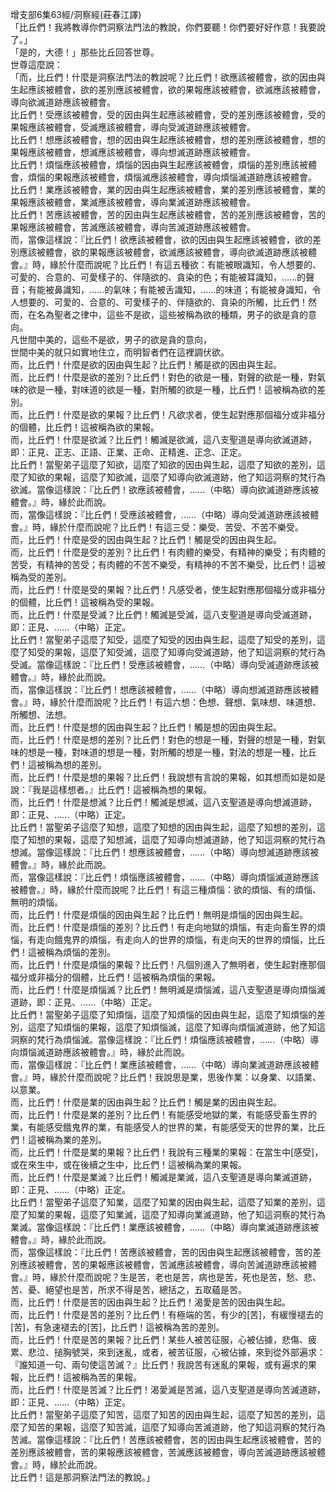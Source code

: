 增支部6集63經/洞察經(莊春江譯)  
「比丘們！我將教導你們洞察法門法的教說，你們要聽！你們要好好作意！我要說了。」  
「是的，大德！」那些比丘回答世尊。  
世尊這麼說：  
「而，比丘們！什麼是洞察法門法的教說呢？比丘們！欲應該被體會，欲的因由與生起應該被體會，欲的差別應該被體會，欲的果報應該被體會，欲滅應該被體會，導向欲滅道跡應該被體會。  
比丘們！受應該被體會，受的因由與生起應該被體會，受的差別應該被體會，受的果報應該被體會，受滅應該被體會，導向受滅道跡應該被體會。  
比丘們！想應該被體會，想的因由與生起應該被體會，想的差別應該被體會，想的果報應該被體會，想滅應該被體會，導向想滅道跡應該被體會。  
比丘們！煩惱應該被體會，煩惱的因由與生起應該被體會，煩惱的差別應該被體會，煩惱的果報應該被體會，煩惱滅應該被體會，導向煩惱滅道跡應該被體會。  
比丘們！業應該被體會，業的因由與生起應該被體會，業的差別應該被體會，業的果報應該被體會，業滅應該被體會，導向業滅道跡應該被體會。  
比丘們！苦應該被體會，苦的因由與生起應該被體會，苦的差別應該被體會，苦的果報應該被體會，苦滅應該被體會，導向苦滅道跡應該被體會。  
而，當像這樣說：『比丘們！欲應該被體會，欲的因由與生起應該被體會，欲的差別應該被體會，欲的果報應該被體會，欲滅應該被體會，導向欲滅道跡應該被體會。』時，緣於什麼而說呢？比丘們！有這五種欲：有能被眼識知，令人想要的、可愛的、合意的、可愛樣子的、伴隨欲的、貪染的色；有能被耳識知，……的聲音；有能被鼻識知，……的氣味；有能被舌識知，……的味道；有能被身識知，令人想要的、可愛的、合意的、可愛樣子的、伴隨欲的、貪染的所觸，比丘們！然而，在名為聖者之律中，這些不是欲，這些被稱為欲的種類，男子的欲是貪的意向。  
凡世間中美的，這些不是欲，男子的欲是貪的意向，  
世間中美的就只如實地住立，而明智者們在這裡調伏欲。  
而，比丘們！什麼是欲的因由與生起？比丘們！觸是欲的因由與生起。  
而，比丘們！什麼是欲的差別？比丘們！對色的欲是一種，對聲的欲是一種，對氣味的欲是一種，對味道的欲是一種，對所觸的欲是一種，比丘們！這被稱為欲的差別。  
而，比丘們！什麼是欲的果報？比丘們！凡欲求者，使生起對應那個福分或非福分的個體，比丘們！這被稱為欲的果報。  
而，比丘們！什麼是欲滅？比丘們！觸滅是欲滅，這八支聖道是導向欲滅道跡，即：正見、正志、正語、正業、正命、正精進、正念、正定。  
比丘們！當聖弟子這麼了知欲，這麼了知欲的因由與生起，這麼了知欲的差別，這麼了知欲的果報，這麼了知欲滅，這麼了知導向欲滅道跡，他了知這洞察的梵行為欲滅。當像這樣說：『比丘們！欲應該被體會，……（中略）導向欲滅道跡應該被體會。』時，緣於此而說。  
而，當像這樣說：『比丘們！受應該被體會，……（中略）導向受滅道跡應該被體會。』時，緣於什麼而說呢？比丘們！有這三受：樂受、苦受、不苦不樂受。  
而，比丘們！什麼是受的因由與生起？比丘們！觸是受的因由與生起。  
而，比丘們！什麼是受的差別？比丘們！有肉體的樂受，有精神的樂受；有肉體的苦受，有精神的苦受；有肉體的不苦不樂受，有精神的不苦不樂受，比丘們！這被稱為受的差別。  
而，比丘們！什麼是受的果報？比丘們！凡感受者，使生起對應那個福分或非福分的個體，比丘們！這被稱為受的果報。  
而，比丘們！什麼是受滅？比丘們！觸滅是受滅，這八支聖道是導向受滅道跡，即：正見、……（中略）正定。  
比丘們！當聖弟子這麼了知受，這麼了知受的因由與生起，這麼了知受的差別，這麼了知受的果報，這麼了知受滅，這麼了知導向受滅道跡，他了知這洞察的梵行為受滅。當像這樣說：『比丘們！受應該被體會，……（中略）導向受滅道跡應該被體會。』時，緣於此而說。  
而，當像這樣說：『比丘們！想應該被體會，……（中略）導向想滅道跡應該被體會。』時，緣於什麼而說呢？比丘們！有這六想：色想、聲想、氣味想、味道想、所觸想、法想。  
而，比丘們！什麼是想的因由與生起？比丘們！觸是想的因由與生起。  
而，比丘們！什麼是想的差別？比丘們！對色的想是一種，對聲的想是一種，對氣味的想是一種，對味道的想是一種，對所觸的想是一種，對法的想是一種，比丘們！這被稱為想的差別。  
而，比丘們！什麼是想的果報？比丘們！我說想有言說的果報，如其想而如是如是說：『我是這樣想者。』比丘們！這被稱為想的果報。  
而，比丘們！什麼是想滅？比丘們！觸滅是想滅，這八支聖道是導向想滅道跡，即：正見、……（中略）正定。  
比丘們！當聖弟子這麼了知想，這麼了知想的因由與生起，這麼了知想的差別，這麼了知想的果報，這麼了知想滅，這麼了知導向想滅道跡，他了知這洞察的梵行為想滅。當像這樣說：『比丘們！想應該被體會，……（中略）導向想滅道跡應該被體會。』時，緣於此而說。  
而，當像這樣說：『比丘們！煩惱應該被體會，……（中略）導向煩惱滅道跡應該被體會。』時，緣於什麼而說呢？比丘們！有這三種煩惱：欲的煩惱、有的煩惱、無明的煩惱。  
而，比丘們！什麼是煩惱的因由與生起？比丘們！無明是煩惱的因由與生起。  
而，比丘們！什麼是煩惱的差別？比丘們！有走向地獄的煩惱，有走向畜生界的煩惱，有走向餓鬼界的煩惱，有走向人的世界的煩惱，有走向天的世界的煩惱，比丘們！這被稱為煩惱的差別。  
而，比丘們！什麼是煩惱的果報？比丘們！凡個別進入了無明者，使生起對應那個福分或非福分的個體，比丘們！這被稱為煩惱的果報。  
而，比丘們！什麼是煩惱滅？比丘們！無明滅是煩惱滅，這八支聖道是導向煩惱滅道跡，即：正見、……（中略）正定。  
比丘們！當聖弟子這麼了知煩惱，這麼了知煩惱的因由與生起，這麼了知煩惱的差別，這麼了知煩惱的果報，這麼了知煩惱滅，這麼了知導向煩惱滅道跡，他了知這洞察的梵行為煩惱滅。當像這樣說：『比丘們！煩惱應該被體會，……（中略）導向煩惱滅道跡應該被體會。』時，緣於此而說。  
而，當像這樣說：『比丘們！業應該被體會，……（中略）導向業滅道跡應該被體會。』時，緣於什麼而說呢？比丘們！我說思是業，思後作業：以身業、以語業、以意業。  
而，比丘們！什麼是業的因由與生起？比丘們！觸是業的因由與生起。  
而，比丘們！什麼是業的差別？比丘們！有能感受地獄的業，有能感受畜生界的業，有能感受餓鬼界的業，有能感受人的世界的業，有能感受天的世界的業，比丘們！這被稱為業的差別。  
而，比丘們！什麼是業的果報？比丘們！我說有三種業的果報：在當生中[感受]，或在來生中，或在後續之生中，比丘們！這被稱為業的果報。  
而，比丘們！什麼是業滅？比丘們！觸滅是業滅，這八支聖道是導向業滅道跡，即：正見、……（中略）正定。  
比丘們！當聖弟子這麼了知業，這麼了知業的因由與生起，這麼了知業的差別，這麼了知業的果報，這麼了知業滅，這麼了知導向業滅道跡，他了知這洞察的梵行為業滅。當像這樣說：『比丘們！業應該被體會，……（中略）導向業滅道跡應該被體會。』時，緣於此而說。  
而，當像這樣說：『比丘們！苦應該被體會，苦的因由與生起應該被體會，苦的差別應該被體會，苦的果報應該被體會，苦滅應該被體會，導向苦滅道跡應該被體會。』時，緣於什麼而說呢？生是苦，老也是苦，病也是苦，死也是苦，愁、悲、苦、憂、絕望也是苦，所求不得是苦，總括之，五取蘊是苦。  
而，比丘們！什麼是苦的因由與生起？比丘們！渴愛是苦的因由與生起。  
而，比丘們！什麼是苦的差別？比丘們！有極端的苦，有少的[苦]，有緩慢褪去的[苦]，有急速褪去的[苦]，比丘們！這被稱為苦的差別。  
而，比丘們！什麼是苦的果報？比丘們！某些人被苦征服，心被佔據，悲傷、疲累、悲泣、搥胸號哭，來到迷亂，或者，被苦征服，心被佔據，來到從外部遍求：『誰知道一句、兩句使這苦滅？』比丘們！我說苦有迷亂的果報，或有遍求的果報，比丘們！這被稱為苦的果報。  
而，比丘們！什麼是苦滅？比丘們！渴愛滅是苦滅，這八支聖道是導向苦滅道跡，即：正見、……（中略）正定。  
比丘們！當聖弟子這麼了知苦，這麼了知苦的因由與生起，這麼了知苦的差別，這麼了知苦的果報，這麼了知苦滅，這麼了知導向苦滅道跡，他了知這洞察的梵行為苦滅。當像這樣說：『比丘們！苦應該被體會，苦的因由與生起應該被體會，苦的差別應該被體會，苦的果報應該被體會，苦滅應該被體會，導向苦滅道跡應該被體會。』時，緣於此而說。  
比丘們！這是那洞察法門法的教說。」  
  
  
